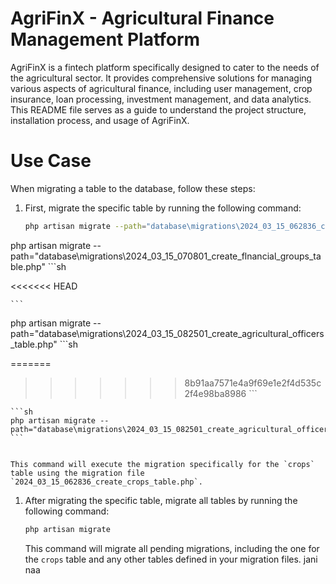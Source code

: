 # AgriFinX - Agricultural Finance Management Platform

AgriFinX is a fintech platform specifically designed to cater to the needs of the agricultural sector. It provides comprehensive solutions for managing various aspects of agricultural finance, including user management, crop insurance, loan processing, investment management, and data analytics. This README file serves as a guide to understand the project structure, installation process, and usage of AgriFinX.

# Use Case

When migrating a table to the database, follow these steps:

1. First, migrate the specific table by running the following command:

    ```sh
    php artisan migrate --path="database\migrations\2024_03_15_062836_create_crops_table.php"

    ```
 php artisan migrate --path="database\migrations\2024_03_15_070801_create_flnancial_groups_table.php"
    ```sh
   
<<<<<<< HEAD
    
    ```
php artisan migrate --path="database\migrations\2024_03_15_082501_create_agricultural_officers_table.php"
     ```sh
    
    
=======
>>>>>>> 8b91aa7571e4a9f69e1e2f4d535c2f4e98ba8986
    ```

    ```sh
    php artisan migrate --path="database\migrations\2024_03_15_082501_create_agricultural_officers_table.php"
    ```


    This command will execute the migration specifically for the `crops` table using the migration file `2024_03_15_062836_create_crops_table.php`.

1. After migrating the specific table, migrate all tables by running the following command:

    ```sh
    php artisan migrate
    ```

    This command will migrate all pending migrations, including the one for the `crops` table and any other tables defined in your migration files.
jani naa
